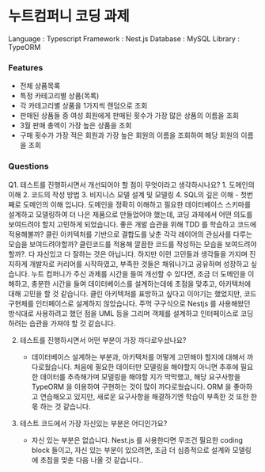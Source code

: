 # 누트컴퍼니 코딩 과제

Language  : Typescript
Framework : Nest.js
Database  : MySQL
Library   : TypeORM


### Features

- 전체 상품목록
- 특정 카테고리별 상품(목록)
- 각 카테고리별 상품을 1가지씩 랜덤으로 조회
- 판매된 상품들 중 여성 회원에게 판매된 횟수가 가장 많은 상품의 이름을 조회
- 3월 판매 총액이 가장 높은 상품을 조회
- 구매 횟수가 가장 적은 회원과 가장 높은 회원의 이름을 조회하여 해당 회원의 이름을 조회

### Questions

Q1. 테스트를 진행하시면서 개선되어야 할 점이 무엇이라고 생각하시나요?
    1. 도메인의 이해
    2. 코드의 작성 방법
    3. 비지니스 모델 설계 및 모델링
    4. SQL의 깊은 이해
    - 첫번째로 도메인의 이해 입니다. 도메인을 정확히 이해하고 필요한 데이터베이스 스키마를 설계하고 모델링하여 더 나은 제품으로 만들었어야 했는데, 코딩 과제에서 어떤 의도를 보여드려야 할지 고민하게 되었습니다.
      좋은 개발 습관을 위해 TDD 를 학습하고 코드에 적용해볼까? 클린 아키텍처를 기반으로 결합도를 낮춘 각각 레이어의 관심사를 다루는 모습을 보여드려야할까? 클린코드를 적용해 깔끔한 코드를 작성하는 모습을 보여드려야할까?.
      다 자신있고 다 잘하는 것은 아닙니다. 하지만 이런 고민들과 생각들을 가지며 진지하게 개발자로 커리어를 시작하였고, 부족한 것들은 채워나가고 공유하며 성장하고 싶습니다.
      누트 컴퍼니가 주신 과제를 시간을 들여 개선할 수 있다면, 조금 더 도메인을 이해하고, 충분한 시간을 들여 데이터베이스를 설계하는데에 초점을 맞추고, 아키텍처에 대해 고민을 할 것 같습니다.
      클린 아키텍처를 표방하고 싶다고 이야기는 했었지만, 코드 구현체를 인터페이스로 설계하지 않았습니다. 주먹 구구식으로 Nestjs 를 사용해왔던 방식대로 사용하려고 했던 점을 UML 등을 그리며 객체를 설계하고 인터페이스로
      코딩하려는 습관을 가져야 할 것 같습니다.

2. 테스트를 진행하시면서 어떤 부분이 가장 까다로우셨나요?
   - 데이터베이스 설계하는 부분과, 아키텍처를 어떻게 고민해야 할지에 대해서 까다로웠습니다. 처음에 필요한 데이터만 모델링을 해야할지 아니면 추후에 필요한 데이터를 추측해가며 모델링을 해야할 지가 막막했고,
     해당 요구사항을 TypeORM 을 이용하여 구현하는 것이 많이 까다로웠습니다. ORM 을 좋아하고 연습해오고 있지만, 새로운 요구사항을 해결하기엔 학습이 부족한 것 또한 한몫 하는 것 같습니다.

3. 테스트 코드에서 가장 자신있는 부분은 어디인가요?
   - 자신 있는 부분은 없습니다. Nest.js 를 사용한다면 무조건 필요한 coding block 들이고, 자신 있는 부분이 있으려면, 조금 더 심층적으로 설계와 모델링에 초점을 맞춘 다음 나올 것 같습니다..
      